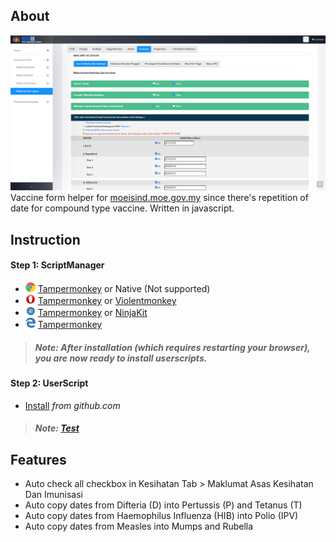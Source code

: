 ## About
![](https://raw.githubusercontent.com/tbx0/helperMoeIS/gh-pages/images/kesihatan-tab.png)
Vaccine form helper for [moeisind.moe.gov.my](https://moeisind.moe.gov.my/profil/anak) since there's repetition of date for compound type vaccine. Written in javascript.

## Instruction

#### Step 1: ScriptManager
* ![](https://raw.githubusercontent.com/tbx0/helperMoeIS/gh-pages/images/chrome.png) [Tampermonkey](https://chrome.google.com/webstore/detail/tampermonkey/dhdgffkkebhmkfjojejmpbldmpobfkfo) or Native (Not supported)
* ![](https://raw.githubusercontent.com/tbx0/helperMoeIS/gh-pages/images/opera.png) [Tampermonkey](https://addons.opera.com/extensions/details/tampermonkey-beta/) or [Violentmonkey](https://addons.opera.com/extensions/details/violent-monkey/) 
* ![](https://raw.githubusercontent.com/tbx0/helperMoeIS/gh-pages/images/safari.png) [Tampermonkey](https://safari.tampermonkey.net/tampermonkey.safariextz) or [NinjaKit](https://github.com/os0x/NinjaKit)
* ![](https://raw.githubusercontent.com/tbx0/helperMoeIS/gh-pages/images/msedge.png) [Tampermonkey](https://www.microsoft.com/store/p/tampermonkey/9nblggh5162s)

> ##### Note: After installation (which requires restarting your browser), you are now ready to install userscripts.

#### Step 2: UserScript
* [Install](https://raw.githubusercontent.com/tbx0/helperMoeIS/main/helper.user.js) *from github.com*

> ##### Note: [Test](https://moeisind.moe.gov.my/profil/anak)

## Features
* Auto check all checkbox in Kesihatan Tab > Maklumat Asas Kesihatan Dan Imunisasi
* Auto copy dates from Difteria (D) into Pertussis (P) and Tetanus (T)
* Auto copy dates from Haemophilus Influenza (HIB) into Polio (IPV)
* Auto copy dates from Measles into Mumps and Rubella
